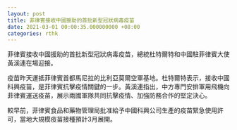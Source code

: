 ```yaml
---
layout: post
title: 菲律賓接收中國援助的首批新型冠狀病毒疫苗
date: 2021-03-01 00:00:35.000000000 +08:00
categories: rthk
---
```


菲律賓接收中國援助的首批新型冠狀病毒疫苗，總統杜特爾特和中國駐菲律賓大使黃溪連在場迎接。

疫苗昨天運抵菲律賓首都馬尼拉的比利亞莫爾空軍基地。杜特爾特表示，接收中國科興疫苗，是菲律賓抗擊疫情關鍵的一步。黃溪連指出，中方專門安排軍用飛機向菲律賓運送疫苗，展示兩國軍隊共同抗擊疫情、加強防務合作的堅定決心。

較早前，菲律賓食品和藥物管理局批准給予中國科興公司生產的疫苗緊急使用許可，當地大規模疫苗接種預計3月展開。
